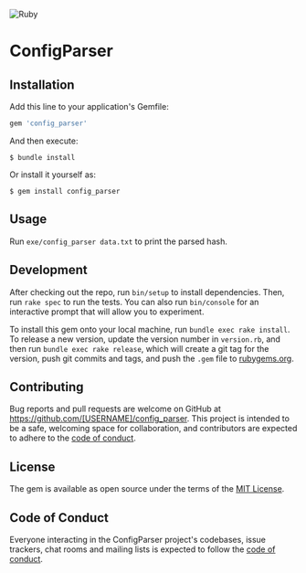 ![Ruby](https://github.com/mauricio-doctible/config-parser//actions/workflows/ruby.yml/badge.svg)

# ConfigParser

## Installation

Add this line to your application's Gemfile:

```ruby
gem 'config_parser'
```

And then execute:

    $ bundle install

Or install it yourself as:

    $ gem install config_parser

## Usage

Run `exe/config_parser data.txt` to print the parsed hash.

## Development

After checking out the repo, run `bin/setup` to install dependencies. Then, run `rake spec` to run the tests. You can also run `bin/console` for an interactive prompt that will allow you to experiment.

To install this gem onto your local machine, run `bundle exec rake install`. To release a new version, update the version number in `version.rb`, and then run `bundle exec rake release`, which will create a git tag for the version, push git commits and tags, and push the `.gem` file to [rubygems.org](https://rubygems.org).

## Contributing

Bug reports and pull requests are welcome on GitHub at https://github.com/[USERNAME]/config_parser. This project is intended to be a safe, welcoming space for collaboration, and contributors are expected to adhere to the [code of conduct](https://github.com/[USERNAME]/config_parser/blob/master/CODE_OF_CONDUCT.md).


## License

The gem is available as open source under the terms of the [MIT License](https://opensource.org/licenses/MIT).

## Code of Conduct

Everyone interacting in the ConfigParser project's codebases, issue trackers, chat rooms and mailing lists is expected to follow the [code of conduct](https://github.com/mauricio-doctible/config_parser/blob/master/CODE_OF_CONDUCT.md).
